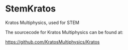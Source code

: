# StemKratos
Kratos Multiphysics, used for STEM

The sourcecode for Kratos Multiphysics can be found at:

https://github.com/KratosMultiphysics/Kratos